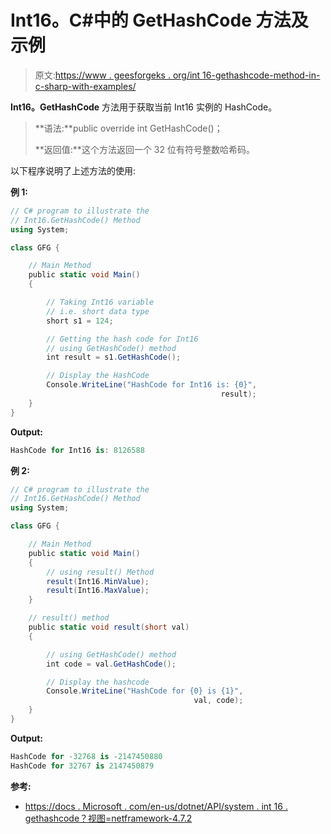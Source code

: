 # Int16。C#中的 GetHashCode 方法及示例

> 原文:[https://www . geesforgeks . org/int 16-gethashcode-method-in-c-sharp-with-examples/](https://www.geeksforgeeks.org/int16-gethashcode-method-in-c-sharp-with-examples/)

**Int16。GetHashCode** 方法用于获取当前 Int16 实例的 HashCode。

> **语法:**public override int GetHashCode()；
> 
> **返回值:**这个方法返回一个 32 位有符号整数哈希码。

以下程序说明了上述方法的使用:

**例 1:**

```cs
// C# program to illustrate the
// Int16.GetHashCode() Method
using System;

class GFG {

    // Main Method
    public static void Main()
    {

        // Taking Int16 variable
        // i.e. short data type
        short s1 = 124;

        // Getting the hash code for Int16
        // using GetHashCode() method
        int result = s1.GetHashCode();

        // Display the HashCode
        Console.WriteLine("HashCode for Int16 is: {0}",
                                               result);
    }
}
```

**Output:**

```cs
HashCode for Int16 is: 8126588

```

**例 2:**

```cs
// C# program to illustrate the
// Int16.GetHashCode() Method
using System;

class GFG {

    // Main Method
    public static void Main()
    {
        // using result() Method
        result(Int16.MinValue);
        result(Int16.MaxValue);
    }

    // result() method
    public static void result(short val)
    {

        // using GetHashCode() method
        int code = val.GetHashCode();

        // Display the hashcode
        Console.WriteLine("HashCode for {0} is {1}",
                                         val, code);
    }
}
```

**Output:**

```cs
HashCode for -32768 is -2147450880
HashCode for 32767 is 2147450879

```

**参考:**

*   [https://docs . Microsoft . com/en-us/dotnet/API/system . int 16 . gethashcode？视图=netframework-4.7.2](https://docs.microsoft.com/en-us/dotnet/api/system.int16.gethashcode?view=netframework-4.7.2)